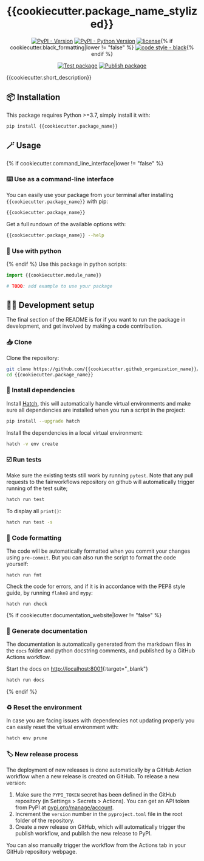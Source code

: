 <div align="center">

# {{cookiecutter.package_name_stylized}}

[![PyPI - Version](https://img.shields.io/pypi/v/{{cookiecutter.package_name}}.svg?logo=pypi&label=PyPI&logoColor=silver)](https://pypi.org/project/{{cookiecutter.package_name}}/)
[![PyPI - Python Version](https://img.shields.io/pypi/pyversions/{{cookiecutter.package_name}}.svg?logo=python&label=Python&logoColor=silver)](https://pypi.org/project/{{cookiecutter.package_name}}/)
[![license](https://img.shields.io/pypi/l/{{cookiecutter.package_name}}.svg?color=%2334D058)](https://github.com/{{cookiecutter.github_organization_name}}/{{cookiecutter.package_name}}/blob/main/LICENSE.txt){% if cookiecutter.black_formatting|lower != "false" %}
[![code style - black](https://img.shields.io/badge/code%20style-black-000000.svg)](https://github.com/psf/black){% endif %}

[![Test package](https://github.com/{{cookiecutter.github_organization_name}}/{{cookiecutter.package_name}}/actions/workflows/test.yml/badge.svg)](https://github.com/{{cookiecutter.github_organization_name}}/{{cookiecutter.package_name}}/actions/workflows/test.yml)
[![Publish package](https://github.com/{{cookiecutter.github_organization_name}}/{{cookiecutter.package_name}}/actions/workflows/publish.yml/badge.svg)](https://github.com/{{cookiecutter.github_organization_name}}/{{cookiecutter.package_name}}/actions/workflows/publish.yml)

</div>

{{cookiecutter.short_description}}

## 📦️ Installation

This package requires Python >=3.7, simply install it with:

```shell
pip install {{cookiecutter.package_name}}
```

## 🪄 Usage
{% if cookiecutter.command_line_interface|lower != "false" %}
### ⌨️ Use as a command-line interface

You can easily use your package from your terminal after installing `{{cookiecutter.package_name}}` with pip:

```bash
{{cookiecutter.package_name}}
```

Get a full rundown of the available options with:

```bash
{{cookiecutter.package_name}} --help
```

### 🐍 Use with python

{% endif %} Use this package in python scripts:

 ```python
import {{cookiecutter.module_name}}

# TODO: add example to use your package
 ```

## 🧑‍💻 Development setup

The final section of the README is for if you want to run the package in development, and get involved by making a code contribution.


### 📥️ Clone

Clone the repository:

```bash
git clone https://github.com/{{cookiecutter.github_organization_name}}/{{cookiecutter.package_name}}
cd {{cookiecutter.package_name}}
```
### 🐣 Install dependencies

Install [Hatch](https://hatch.pypa.io), this will automatically handle virtual environments and make sure all dependencies are installed when you run a script in the project:

```bash
pip install --upgrade hatch
```

Install the dependencies in a local virtual environment:

```bash
hatch -v env create
```

### ☑️ Run tests

Make sure the existing tests still work by running ``pytest``. Note that any pull requests to the fairworkflows repository on github will automatically trigger running of the test suite;

```bash
hatch run test
```

To display all `print()`:

```bash
hatch run test -s
```

### 🧹 Code formatting

The code will be automatically formatted when you commit your changes using `pre-commit`. But you can also run the script to format the code yourself:

```
hatch run fmt
```

Check the code for errors, and if it is in accordance with the PEP8 style guide, by running `flake8` and `mypy`:

```
hatch run check
```
{% if cookiecutter.documentation_website|lower != "false" %}
### 📖 Generate documentation

The documentation is automatically generated from the markdown files in the `docs` folder and python docstring comments, and published by a GitHub Actions workflow.

Start the docs on [http://localhost:8001](http://localhost:8001){:target="_blank"}

```bash
hatch run docs
```
{% endif %}
### ♻️ Reset the environment

In case you are facing issues with dependencies not updating properly you can easily reset the virtual environment with:

```bash
hatch env prune
```

### 🏷️ New release process

The deployment of new releases is done automatically by a GitHub Action workflow when a new release is created on GitHub. To release a new version:

1. Make sure the `PYPI_TOKEN` secret has been defined in the GitHub repository (in Settings > Secrets > Actions). You can get an API token from PyPI at [pypi.org/manage/account](https://pypi.org/manage/account).
2. Increment the `version` number in the `pyproject.toml` file in the root folder of the repository.
3. Create a new release on GitHub, which will automatically trigger the publish workflow, and publish the new release to PyPI.

You can also manually trigger the workflow from the Actions tab in your GitHub repository webpage.
